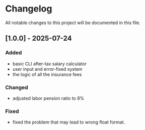 # Changelog

All notable changes to this project will be documented in this file.

## [1.0.0] - 2025-07-24
### Added
- basic CLI after-tax salary calculator
- user input and error-fixed system
- the logic of all the insurance fees

### Changed
- adjusted labor pension ratio to 8%

### Fixed
- fixed the problem that may lead to wrong float format.